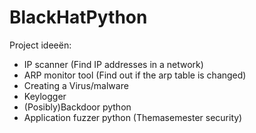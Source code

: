 # BlackHatPython


Project ideeën:

- IP scanner (Find IP addresses in a network)
- ARP monitor tool (Find out if the arp table is changed)
- Creating a Virus/malware
- Keylogger
- (Posibly)Backdoor python
- Application fuzzer python (Themasemester security)
